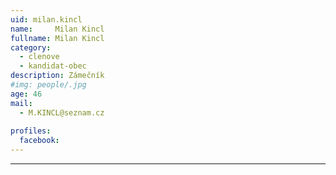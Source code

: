 ```yaml
---
uid: milan.kincl
name:     Milan	Kincl
fullname: Milan	Kincl
category:
  - clenove
  - kandidat-obec
description: Zámečník
#img: people/.jpg
age: 46
mail:
  - M.KINCL@seznam.cz
 
profiles:
  facebook: 
---
```




---